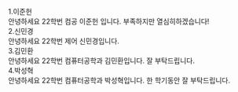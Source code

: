 1.이준헌  
안녕하세요 22학번 컴공 이준헌 입니다. 부족하지만 열심히하겠습니다!  
2.신민경  
안녕하세요 22학번 제어 신민경입니다.  
3.김민환  
안녕하세요 22학번 컴퓨터공학과 김민환입니다. 잘 부탁드립니다.  
4.박성혁  
안녕하세요 22학번 컴퓨터공학과 박성혁입니다. 한 학기동안 잘 부탁드립니다.
